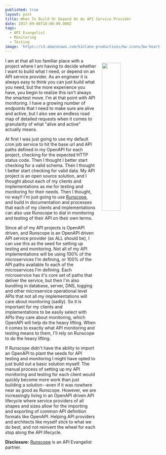 ```yaml
---
published: true
layout: post
title: When To Build Or Depend On An API Service Provider
date: 2017-09-06T16:00:00.000Z
tags:
  - API Evangelist
  - Monitoring
  - Testing
image: 'https://s3.amazonaws.com/kinlane-productions/bw-icons/bw-heart-monitor.png'
---
```

<p><a href="http://monitoring.apievangelist.com/"><img src="https://s3.amazonaws.com/kinlane-productions/bw-icons/bw-heart-monitor.png" align="right" width="35%" style="padding: 15px;" /></a></p>I am at that all too familiar place with a project where I am having to decide whether I want to build what I need, or depend on an API service provider. As an engineer it is always easy to think you can just build what you need, but the more experience you have, you begin to realize this isn't always the smartest move. I'm at that point with API monitoring. I have a growing number of endpoints that I need to make sure are alive and active, but I also see an endless road map of detailed requests when it comes to granularity of what "alive and active" actually means.

At first I was just going to use my default cron job service to hit the base url and API paths defined in my OpenAPI for each project, checking for the expected HTTP status code. Then I thought I better start checking for a valid schema. Then I thought I better start checking for valid data. My API project is an open source solution, and I thought about each of my clients and implementations as me for testing and monitoring for their needs. Then I thought, no way!! I'm just going to use [Runscope](http://apis.how/8nlsropidv), and build in documentation and processes that each of my clients and implementations can also use Runscope to dial in monitoring and testing of their API on their own terms.

Since all of my API projects is OpenAPI driven, and Runscope is an OpenAPI driven API service provider (as ALL should be), I can use this as the seed for setting up testing and monitoring. Not all of my API implementations will be using 100% of the microservices I'm defining, or 100% of the API paths available fo each of the microservices I'm defining. Each microservice has it's core set of paths that deliver the service, but then I'm also bundling in database, server, DNS, logging and other microservice operational level APIs that not all my implementations will care about monitoring (sadly). So it is important for my clients and implementations to be easily select with APIs they care about monitoring, which OpenAPI will help do the heavy lifting. When it comes to exactly what API monitoring and testing means to them, I'll rely on Runscope to do the heavy lifting.

If Runscope didn't have the ability to import an OpenAPI to plant the seeds for API testing and monitoring I might have opted to just build out a basic solution myself. The manual process of setting up my API monitoring and testing for each client would quickly become more work than just building a solution--even if it was nowhere near as good as Runscope. However, we are increasingly living in an OpenAPI driven API lifecycle where service providers of all shapes and sizes allow for the importing and exporting of common API definition formats like OpenAPI. Helping API providers and architects like myself stick to what we do best, and not reinvent the wheel for each stop along the API lifecycle.

**Disclosure:** [Runscope](http://apis.how/8nlsropidv) is an API Evangelist partner.
